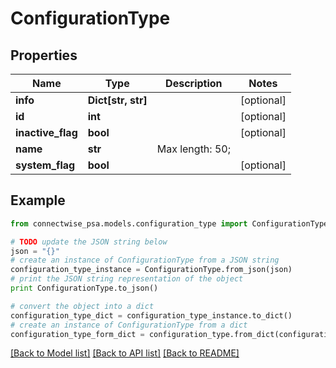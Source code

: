 # ConfigurationType


## Properties
Name | Type | Description | Notes
------------ | ------------- | ------------- | -------------
**info** | **Dict[str, str]** |  | [optional] 
**id** | **int** |  | [optional] 
**inactive_flag** | **bool** |  | [optional] 
**name** | **str** |  Max length: 50; | 
**system_flag** | **bool** |  | [optional] 

## Example

```python
from connectwise_psa.models.configuration_type import ConfigurationType

# TODO update the JSON string below
json = "{}"
# create an instance of ConfigurationType from a JSON string
configuration_type_instance = ConfigurationType.from_json(json)
# print the JSON string representation of the object
print ConfigurationType.to_json()

# convert the object into a dict
configuration_type_dict = configuration_type_instance.to_dict()
# create an instance of ConfigurationType from a dict
configuration_type_form_dict = configuration_type.from_dict(configuration_type_dict)
```
[[Back to Model list]](../README.md#documentation-for-models) [[Back to API list]](../README.md#documentation-for-api-endpoints) [[Back to README]](../README.md)



